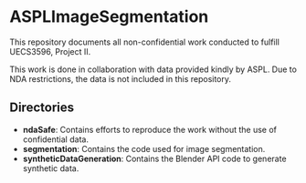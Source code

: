 # ASPLImageSegmentation

This repository documents all non-confidential work conducted to fulfill UECS3596, Project II.

This work is done in collaboration with data provided kindly by ASPL. Due to NDA restrictions, the data is not included in this repository.

## Directories

- **ndaSafe**: Contains efforts to reproduce the work without the use of confidential data.
- **segmentation**: Contains the code used for image segmentation.
- **syntheticDataGeneration**: Contains the Blender API code to generate synthetic data.
